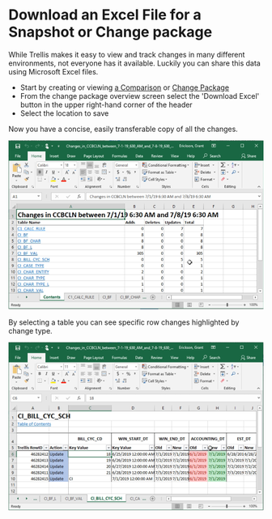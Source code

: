 # Download an Excel File for a Snapshot or Change package

While Trellis makes it easy to view and track changes in many different environments, not everyone has it available. Luckily you can share this data using Microsoft Excel files.

* Start by creating or viewing [a Comparison](Snapshot-Comparisons.md) or [Change Package](Change-Packages.md)
* From the change package overview screen select the 'Download Excel' button in the upper right-hand corner of the header
* Select the location to save

Now you have a concise, easily transferable copy of all the changes.

<img src="Media/Excell-Changes.png" width="600">

By selecting a table you can see specific row changes highlighted by change type.

<img src="Media/Excell-Table-Changes.png" width="600">
